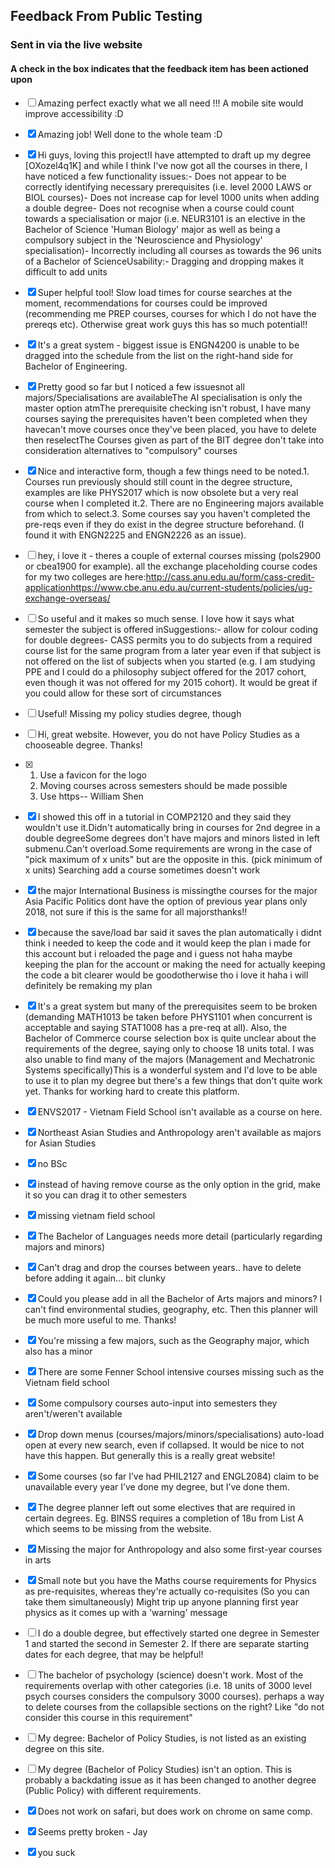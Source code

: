 ## Feedback From Public Testing

### Sent in via the live website

#### A check in the box indicates that the feedback item has been actioned upon


* [ ] Amazing perfect exactly what we all need !!! A mobile site would improve accessibility :D
* [x] Amazing job! Well done to the whole team :D
* [x] Hi guys, loving this project!I have attempted to draft up my degree [OXozel4q1K] and while I think I've now got all the courses in there, I have noticed a few functionality issues:- Does not appear to be correctly identifying necessary prerequisites (i.e. level 2000 LAWS or BIOL courses)- Does not increase cap for level 1000 units when adding a double degree- Does not recognise when a course could count towards a specialisation or major (i.e. NEUR3101 is an elective in the Bachelor of Science 'Human Biology' major as well as being a compulsory subject in the 'Neuroscience and Physiology' specialisation)- Incorrectly including all courses as towards the 96 units of a Bachelor of ScienceUsability:- Dragging and dropping makes it difficult to add units
* [x] Super helpful tool! Slow load times for course searches at the moment, recommendations for courses could be improved (recommending me PREP courses, courses for which I do not have the prereqs etc). Otherwise great work guys this has so much potential!!
* [x] It's a great system - biggest issue is ENGN4200 is unable to be dragged into the schedule from the list on the right-hand side for Bachelor of Engineering.
* [x] Pretty good so far but I noticed a few issuesnot all majors/Specialisations are availableThe AI specialisation is only the master option atmThe prerequisite checking isn't robust, I have many courses saying the prerequisites haven't been completed when they havecan't move courses once they've been placed, you have to delete then reselectThe Courses given as part of the BIT degree don't take into consideration alternatives to "compulsory" courses
* [x] Nice and interactive form, though a few things need to be noted.1. Courses run previously should still count in the degree structure, examples are like PHYS2017 which is now obsolete but a very real course when I completed it.2. There are no Engineering majors available from which to select.3. Some courses say you haven't completed the pre-reqs even if they do exist in the degree structure beforehand. (I found it with ENGN2225 and ENGN2226 as an issue).
* [ ] hey, i love it - theres a couple of external courses missing (pols2900 or cbea1900 for example). all the exchange placeholding course codes for my two colleges are here:http://cass.anu.edu.au/form/cass-credit-applicationhttps://www.cbe.anu.edu.au/current-students/policies/ug-exchange-overseas/
* [ ] So useful and it makes so much sense. I love how it says what semester the subject is offered inSuggestions:- allow for colour coding for double degrees- CASS permits you to do subjects from a required course list for the same program from a later year even if that subject is not offered on the list of subjects when you started (e.g. I am studying PPE and I could do a philosophy subject offered for the 2017 cohort, even though it was not offered for my 2015 cohort). It would be great if you could allow for these sort of circumstances
* [ ] Useful! Missing my policy studies degree, though
* [ ] Hi, great website. However, you do not have Policy Studies as a chooseable degree. Thanks!


* [x] 1. Use a favicon for the logo 
    2. Moving courses across semesters should be made possible
    3. Use https-- William Shen
* [x] I showed this off in a tutorial in COMP2120 and they said they wouldn't use it.Didn't automatically bring in courses for 2nd degree in a double degreeSome degrees don't have majors and minors listed in left submenu.Can't overload.Some requirements are wrong in the case of "pick maximum of x units" but are the opposite in this. (pick minimum of x units) Searching add a course sometimes doesn't work
* [x] the major International Business is missingthe courses for the major Asia Pacific Politics dont have the option of previous year plans only 2018, not sure if this is the same for all majorsthanks!!
* [x] because the save/load bar said it saves the plan automatically i didnt think i needed to keep the code and it would keep the plan i made for this account but i reloaded the page and i guess not haha maybe keeping the plan for the account or making the need for actually keeping the code a bit clearer would be goodotherwise tho i love it haha i will definitely be remaking my plan
* [x] It's a great system but many of the prerequisites seem to be broken (demanding MATH1013 be taken before PHYS1101 when concurrent is acceptable and saying STAT1008 has a pre-req at all). Also, the Bachelor of Commerce course selection box is quite unclear about the requirements of the degree, saying only to choose 18 units total. I was also unable to find many of the majors (Management and Mechatronic Systems specifically)This is a wonderful system and I'd love to be able to use it to plan my degree but there's a few things that don't quite work yet. Thanks for working hard to create this platform.
* [x] ENVS2017 - Vietnam Field School isn't available as a course on here.
* [x] Northeast Asian Studies and Anthropology aren't available as majors for Asian Studies
* [x] no BSc
* [x] instead of having remove course as the only option in the grid, make it so you can drag it to other semesters
* [x] missing vietnam field school
* [x] The Bachelor of Languages needs more detail (particularly regarding majors and minors)
* [x] Can't drag and drop the courses between years.. have to delete before adding it again... bit clunky
* [x] Could you please add in all the Bachelor of Arts majors and minors? I can't find environmental studies, geography, etc. Then this planner will be much more useful to me. Thanks!
* [x] You're missing a few majors, such as the Geography major, which also has a minor
* [x] There are some Fenner School intensive courses missing such as the Vietnam field school
* [x] Some compulsory courses auto-input into semesters they aren't/weren't available
* [x] Drop down menus (courses/majors/minors/specialisations) auto-load open at every new search, even if collapsed. It would be nice to not have this happen. But generally this is a really great website!
* [x] Some courses (so far I’ve had PHIL2127 and ENGL2084) claim to be unavailable every year I’ve done my degree, but I’ve done them.
* [x] The degree planner left out some electives that are required in certain degrees. Eg. BINSS requires a completion of 18u from List A which seems to be missing from the website.
* [x] Missing the major for Anthropology and also some first-year courses in arts
* [x] Small note but you have the Maths course requirements for Physics as pre-requisites, whereas they're actually co-requisites (So you can take them simultaneously) Might trip up anyone planning first year physics as it comes up with a 'warning' message
* [ ] I do a double degree, but effectively started one degree in Semester 1 and started the second in Semester 2. If there are separate starting dates for each degree, that may be helpful!
* [ ] The bachelor of psychology (science) doesn't work. Most of the requirements overlap with other categories (i.e. 18 units of 3000 level psych courses considers the compulsory 3000 courses). perhaps a way to delete courses from the collapsible sections on the right? Like "do not consider this course in this requirement"
* [ ] My degree: Bachelor of Policy Studies, is not listed as an existing degree on this site.
* [ ] My degree (Bachelor of Policy Studies) isn't an option. This is probably a backdating issue as it has been changed to another degree (Public Policy) with different requirements.
* [x] Does not work on safari, but does work on chrome on same comp.
* [x] Seems pretty broken - Jay
* [x] you suck

